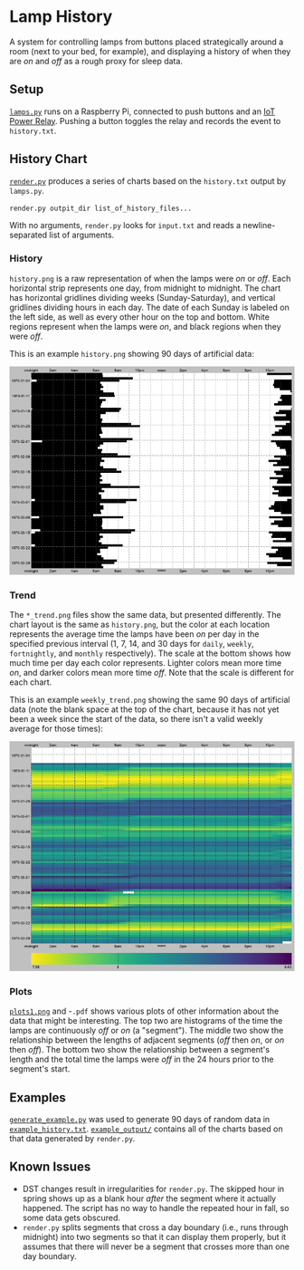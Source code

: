 # Lamp History

A system for controlling lamps from buttons placed strategically around a room
(next to your bed, for example), and displaying a history of when they are *on*
and *off* as a rough proxy for sleep data.


## Setup

[`lamps.py`](lamps.py) runs on a Raspberry Pi, connected to push buttons and an
[IoT Power Relay](https://dlidirect.com/products/iot-power-relay). Pushing a
button toggles the relay and records the event to `history.txt`.


## History Chart

[`render.py`](render.py) produces a series of charts based on the `history.txt`
output by `lamps.py`.

```sh
render.py outpit_dir list_of_history_files...
```

With no arguments, `render.py` looks for `input.txt` and reads a
newline-separated list of arguments.

### History

`history.png` is a raw representation of when the lamps were *on* or *off*. Each
horizontal strip represents one day, from midnight to midnight. The chart has
horizontal gridlines dividing weeks (Sunday-Saturday), and vertical gridlines
dividing hours in each day. The date of each Sunday is labeled on the left side,
as well as every other hour on the top and bottom. White regions represent when
the lamps were *on*, and black regions when they were *off*.

This is an example `history.png` showing 90 days of artificial data:

![history](example_output/history.png)

### Trend

The `*_trend.png` files show the same data, but presented differently. The chart
layout is the same as `history.png`, but the color at each location represents
the average time the lamps have been *on* per day in the specified previous
interval (1, 7, 14, and 30 days for `daily`, `weekly`, `fortnightly`, and
`monthly` respectively). The scale at the bottom shows how much time per day
each color represents. Lighter colors mean more time *on*, and darker colors
mean more time *off*. Note that the scale is different for each chart.

This is an example `weekly_trend.png` showing the same 90 days of artificial
data (note the blank space at the top of the chart, because it has not yet been
a week since the start of the data, so there isn't a valid weekly average for
those times):

![weekly trend](example_output/weekly_trend.png)

### Plots

[`plots1.png`](example_output/plots1.png) and -`.pdf` shows various plots of other
information about the data that might be interesting. The top two are histograms
of the time the lamps are continuously *off* or *on* (a "segment"). The middle
two show the relationship between the lengths of adjacent segments (*off* then
*on*, or *on* then *off*). The bottom two show the relationship between a
segment's length and the total time the lamps were *off* in the 24 hours prior
to the segment's start.


## Examples

[`generate_example.py`](generate_example.py) was used to generate 90 days of
random data in [`example_history.txt`](example_history.txt).
[`example_output/`](example_output) contains all of the charts based on that
data generated by `render.py`.


## Known Issues

* DST changes result in irregularities for `render.py`. The skipped hour in
spring shows up as a blank hour *after* the segment where it actually happened.
The script has no way to handle the repeated hour in fall, so some data gets
obscured.
* `render.py` splits segments that cross a day boundary (i.e., runs through
midnight) into two segments so that it can display them properly, but it assumes
that there will never be a segment that crosses more than one day boundary.
